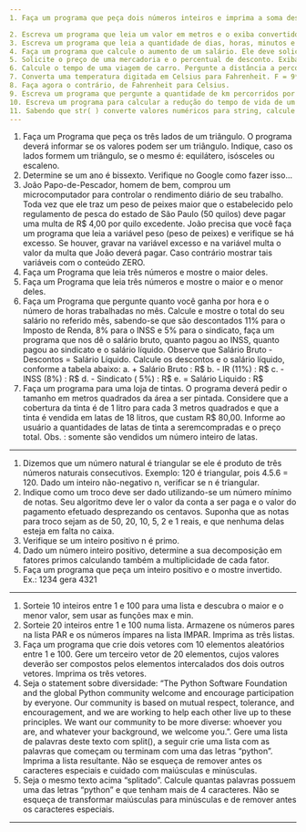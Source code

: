 ```yaml
---
1. Faça um programa que peça dois números inteiros e imprima a soma desses dois números

2. Escreva um programa que leia um valor em metros e o exiba convertido em milímetros
3. Escreva um programa que leia a quantidade de dias, horas, minutos e segundos do usuário. Calcule o total em segundos.
4. Faça um programa que calcule o aumento de um salário. Ele deve solicitar o valor do salário e a porcentagem do aumento. Exiba o valor do aumento e do novo salário.
5. Solicite o preço de uma mercadoria e o percentual de desconto. Exiba o valor do desconto e o preço a pagar.
6. Calcule o tempo de uma viagem de carro. Pergunte a distância a percorrer e a velocidade média esperada para a viagem.
7. Converta uma temperatura digitada em Celsius para Fahrenheit. F = 9*C/5 + 32
8. Faça agora o contrário, de Fahrenheit para Celsius.
9. Escreva um programa que pergunte a quantidade de km percorridos por um carro alugado pelousuário, assim como a quantidade de dias pelos quais o carro foi alugado. Calcule o preço a pagar, sabendo que o carro custa R$ 60,00 por dia e R$ 0,15 por km rodado.
10. Escreva um programa para calcular a redução do tempo de vida de um fumante. Pergunte a quantidade de cigarros fumados por dia e quantos anos ele já fumou. Considere que um fumante perde 10 minutos de vida a cada cigarro, calcule quantos dias de vida um fumante perderá. Exiba o total de dias.
11. Sabendo que str( ) converte valores numéricos para string, calcule quantos dígitos há em 2 elevado a um milhão.
---
```

1. Faça um Programa que peça os três lados de um triângulo. O programa deverá informar se os valores podem ser um triângulo. Indique, caso os lados formem um triângulo, se o mesmo é: equilátero, isósceles ou escaleno.
2. Determine se um ano é bissexto. Verifique no Google como fazer isso...
3. João Papo-de-Pescador, homem de bem, comprou um microcomputador para controlar o rendimento diário de seu trabalho. Toda vez que ele traz um peso de peixes maior que o estabelecido pelo regulamento de pesca do estado de São Paulo (50 quilos) deve pagar uma multa de R$ 4,00 por quilo excedente. João precisa que você faça um programa que leia a variável peso (peso de peixes) e verifique se há excesso. Se houver, gravar na variável excesso e na variável multa o valor da multa que João deverá pagar. Caso contrário mostrar tais variáveis com o conteúdo ZERO.
4. Faça um Programa que leia três números e mostre o maior deles.
5. Faça um Programa que leia três números e mostre o maior e o menor deles.
6. Faça um Programa que pergunte quanto você ganha por hora e o número de horas trabalhadas no mês. Calcule e mostre o total do seu salário no referido mês, sabendo-se que são descontados 11% para o Imposto de Renda, 8% para o INSS e 5% para o sindicato, faça um programa que nos dê o salário bruto, quanto pagou ao INSS, quanto pagou ao sindicato e o salário líquido. Observe que Salário Bruto - Descontos = Salário Líquido. Calcule os descontos e o salário líquido, conforme a tabela abaixo:
a. + Salário Bruto : R$
b. - IR (11%) : R$
c. - INSS (8%) : R$
d. - Sindicato ( 5%) : R$
e. = Salário Liquido : R$
7. Faça um programa para uma loja de tintas. O programa deverá pedir o tamanho em metros quadrados da área a ser pintada. Considere que a cobertura da tinta é de 1 litro para cada 3 metros quadrados e que a tinta é vendida em latas de 18 litros, que custam R$ 80,00. Informe ao usuário a quantidades de latas de tinta a seremcompradas e o preço total. Obs. : somente são vendidos um número inteiro de latas.
---
1. Dizemos que um número natural é triangular se ele é produto de três números naturais consecutivos. Exemplo: 120 é triangular, pois 4.5.6 = 120. Dado um inteiro não-negativo n, verificar se n é triangular.
2. Indique como um troco deve ser dado utilizando-se um número mínimo de notas. Seu algoritmo deve ler o valor da conta a ser paga e o valor do pagamento efetuado desprezando os centavos. Suponha que as notas para troco sejam as de 50, 20, 10, 5, 2 e 1 reais, e que nenhuma delas esteja em falta no caixa.
3. Verifique se um inteiro positivo n é primo.
4. Dado um número inteiro positivo, determine a sua decomposição em fatores primos calculando também a multiplicidade de cada fator.
5. Faça um programa que peça um inteiro positivo e o mostre invertido. Ex.: 1234 gera 4321
---
1. Sorteie 10 inteiros entre 1 e 100 para uma lista e descubra o maior e o menor valor, sem usar as funções max e min.
2. Sorteie 20 inteiros entre 1 e 100 numa lista. Armazene os números pares na lista PAR e os números ímpares na lista IMPAR. Imprima as três listas.
3. Faça um programa que crie dois vetores com 10 elementos aleatórios entre 1 e 100. Gere um terceiro vetor de 20 elementos, cujos valores deverão ser compostos pelos elementos intercalados dos dois outros vetores. Imprima os três vetores.
4. Seja o statement sobre diversidade: “The Python Software Foundation and the global Python community welcome and encourage participation by everyone. Our community is based on mutual respect, tolerance, and encouragement, and we are working to help each other live up to these principles. We want our community to be more diverse: whoever you are, and whatever your background, we welcome you.”. Gere uma lista de palavras deste texto com split(), a seguir crie uma lista com as palavras que começam ou terminam com uma das letras “python”. Imprima a lista resultante. Não se esqueça de remover antes os caracteres especiais e cuidado com maiúsculas e minúsculas.
5. Seja o mesmo texto acima “splitado”. Calcule quantas palavras possuem uma das letras “python” e que tenham mais de 4 caracteres. Não se esqueça de transformar maiúsculas para minúsculas e de remover antes os caracteres especiais.
---
